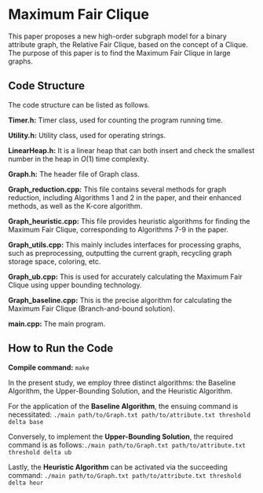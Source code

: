 # Maximum Fair Clique

This paper proposes a new high-order subgraph model for a binary attribute graph, the Relative Fair Clique, based on the concept of a Clique. The purpose of this paper is to find the Maximum Fair Clique in large graphs.

## Code Structure

The code structure can be listed as follows.

**Timer.h:** Timer class, used for counting the program running time.

**Utility.h:** Utility class, used for operating strings.

**LinearHeap.h:** It is a linear heap that can both insert and check the smallest number in the heap in $O(1)$ time complexity.

**Graph.h:** The header file of Graph class.

**Graph_reduction.cpp:** This file contains several methods for graph reduction, including Algorithms 1 and 2 in the paper, and their enhanced methods, as well as the K-core algorithm.

**Graph_heuristic.cpp:** This file provides heuristic algorithms for finding the Maximum Fair Clique, corresponding to Algorithms 7-9 in the paper.

**Graph_utils.cpp:** This mainly includes interfaces for processing graphs, such as preprocessing, outputting the current graph, recycling graph storage space, coloring, etc.

**Graph_ub.cpp:** This is used for accurately calculating the Maximum Fair Clique using upper bounding technology.

**Graph_baseline.cpp:** This is the precise algorithm for calculating the Maximum Fair Clique (Branch-and-bound solution).

**main.cpp:** The main program.



## How to Run the Code

**Compile command:** ```make```

  In the present study, we employ three distinct algorithms: the Baseline Algorithm, the Upper-Bounding Solution, and the Heuristic Algorithm.

  For the application of the **Baseline Algorithm**, the ensuing command is necessitated: ```./main path/to/Graph.txt path/to/attribute.txt threshold delta base```

  Conversely, to implement the **Upper-Bounding Solution**, the required command is as follows:```./main path/to/Graph.txt path/to/attribute.txt threshold delta ub```

  Lastly, the **Heuristic Algorithm** can be activated via the succeeding command: ```./main path/to/Graph.txt path/to/attribute.txt threshold delta heur```

